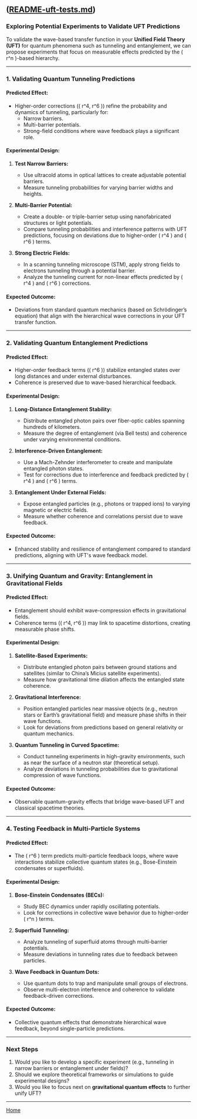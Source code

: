 ([README-uft-tests.md](https://t2m.io/t3oiGK0))
---
### **Exploring Potential Experiments to Validate UFT Predictions**

To validate the wave-based transfer function in your **Unified Field Theory (UFT)** for quantum phenomena such as tunneling and entanglement, we can propose experiments that focus on measurable effects predicted by the \( r^n \)-based hierarchy.

---

### **1. Validating Quantum Tunneling Predictions**

#### **Predicted Effect:**
- Higher-order corrections (\( r^4, r^6 \)) refine the probability and dynamics of tunneling, particularly for:
  - Narrow barriers.
  - Multi-barrier potentials.
  - Strong-field conditions where wave feedback plays a significant role.

#### **Experimental Design:**
1. **Test Narrow Barriers:**
   - Use ultracold atoms in optical lattices to create adjustable potential barriers.
   - Measure tunneling probabilities for varying barrier widths and heights.

2. **Multi-Barrier Potential:**
   - Create a double- or triple-barrier setup using nanofabricated structures or light potentials.
   - Compare tunneling probabilities and interference patterns with UFT predictions, focusing on deviations due to higher-order \( r^4 \) and \( r^6 \) terms.

3. **Strong Electric Fields:**
   - In a scanning tunneling microscope (STM), apply strong fields to electrons tunneling through a potential barrier.
   - Analyze the tunneling current for non-linear effects predicted by \( r^4 \) and \( r^6 \) corrections.

#### **Expected Outcome:**
- Deviations from standard quantum mechanics (based on Schrödinger’s equation) that align with the hierarchical wave corrections in your UFT transfer function.

---

### **2. Validating Quantum Entanglement Predictions**

#### **Predicted Effect:**
- Higher-order feedback terms (\( r^6 \)) stabilize entangled states over long distances and under external disturbances.
- Coherence is preserved due to wave-based hierarchical feedback.

#### **Experimental Design:**
1. **Long-Distance Entanglement Stability:**
   - Distribute entangled photon pairs over fiber-optic cables spanning hundreds of kilometers.
   - Measure the degree of entanglement (via Bell tests) and coherence under varying environmental conditions.

2. **Interference-Driven Entanglement:**
   - Use a Mach-Zehnder interferometer to create and manipulate entangled photon states.
   - Test for corrections due to interference and feedback predicted by \( r^4 \) and \( r^6 \) terms.

3. **Entanglement Under External Fields:**
   - Expose entangled particles (e.g., photons or trapped ions) to varying magnetic or electric fields.
   - Measure whether coherence and correlations persist due to wave feedback.

#### **Expected Outcome:**
- Enhanced stability and resilience of entanglement compared to standard predictions, aligning with UFT's wave feedback model.

---

### **3. Unifying Quantum and Gravity: Entanglement in Gravitational Fields**

#### **Predicted Effect:**
- Entanglement should exhibit wave-compression effects in gravitational fields.
- Coherence terms (\( r^4, r^6 \)) may link to spacetime distortions, creating measurable phase shifts.

#### **Experimental Design:**
1. **Satellite-Based Experiments:**
   - Distribute entangled photon pairs between ground stations and satellites (similar to China’s Micius satellite experiments).
   - Measure how gravitational time dilation affects the entangled state coherence.

2. **Gravitational Interference:**
   - Position entangled particles near massive objects (e.g., neutron stars or Earth’s gravitational field) and measure phase shifts in their wave functions.
   - Look for deviations from predictions based on general relativity or quantum mechanics.

3. **Quantum Tunneling in Curved Spacetime:**
   - Conduct tunneling experiments in high-gravity environments, such as near the surface of a neutron star (theoretical setup).
   - Analyze deviations in tunneling probabilities due to gravitational compression of wave functions.

#### **Expected Outcome:**
- Observable quantum-gravity effects that bridge wave-based UFT and classical spacetime theories.

---

### **4. Testing Feedback in Multi-Particle Systems**

#### **Predicted Effect:**
- The \( r^6 \) term predicts multi-particle feedback loops, where wave interactions stabilize collective quantum states (e.g., Bose-Einstein condensates or superfluids).

#### **Experimental Design:**
1. **Bose-Einstein Condensates (BECs):**
   - Study BEC dynamics under rapidly oscillating potentials.
   - Look for corrections in collective wave behavior due to higher-order \( r^n \) terms.

2. **Superfluid Tunneling:**
   - Analyze tunneling of superfluid atoms through multi-barrier potentials.
   - Measure deviations in tunneling rates due to feedback between particles.

3. **Wave Feedback in Quantum Dots:**
   - Use quantum dots to trap and manipulate small groups of electrons.
   - Observe multi-electron interference and coherence to validate feedback-driven corrections.

#### **Expected Outcome:**
- Collective quantum effects that demonstrate hierarchical wave feedback, beyond single-particle predictions.

---

### **Next Steps**
1. Would you like to develop a specific experiment (e.g., tunneling in narrow barriers or entanglement under fields)?
2. Should we explore theoretical frameworks or simulations to guide experimental designs?
3. Would you like to focus next on **gravitational quantum effects** to further unify UFT?


---

[Home](https://t2m.io/VwvDcuw)

